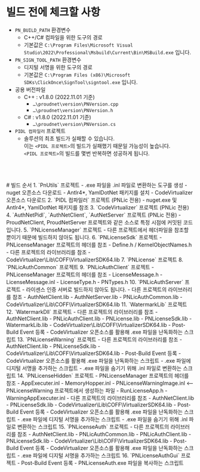 # 빌드 전에 체크할 사항
- `PN_BUILD_PATH` 환경변수
    - C++/C# 컴파일을 위한 도구의 경로
    - 기본값은 `C:\Program Files\Microsoft Visual Studio\2022\Professional\Msbuild\Current\Bin\MSBuild.exe` 입니다.
- `PN_SIGN_TOOL_PATH` 환경변수
    - 디지털 서명을 위한 도구의 경로
    - 기본값은 `C:\Program Files (x86)\Microsoft SDKs\ClickOnce\SignTool\signtool.exe` 입니다.
- 공용 버전파일
    - C++ : v1.8.0 (2022.11.01 기준)
        - `…\proudnet\version\PNVersion.cpp`
        - `…\proudnet\version\PNVersion.h`
    - C# : v1.8.0 (2022.11.01 기준)
        - `…\proudnet\version\PNVersion.cs`
- `PIDL 컴파일러` 프로젝트
    - 솔루션의 최초 빌드가 실패할 수 있습니다.<br/>
    이는 `<PIDL 프로젝트>`의 빌드가 실패했기 때문일 가능성이 높습니다.<br>
    `<PIDL 프로젝트>`의 빌드를 몇번 반복하면 성공하게 됩니다.
<br/>
<br/>
<br/>
# 빌드 순서
1. `PnUtils` 프로젝트
    - .exe 파일을 .inl 파일로 변환하는 도구를 생성
    - nuget 오픈소스 다운로드
    - Antlr4*, YamlDotNet 패키지를 설치
    - CodeVirtualizer 오픈소스 다운로드
2. `PIDL 컴파일러` 프로젝트 (PNLic 전용)
    - nuget.exe 및 Antlr4*, YamlDotNet 패키지를 참조
3. `CodeVirtualizer` 프로젝트 (PNLic 전용)
4. `AuthNetPidl`, `AuthNetClient`, `AutNetServer` 프로젝트 (PNLic 전용)
    - ProudNetClient, ProudNetServer 프로젝트와 같은 소스로 특정 시점에 커밋된 코드입니다.
5. `PNLicenseManager` 프로젝트
    - 다른 프로젝트에서 헤더파일을 참조할 뿐이기 때문에 빌드하지 않아도 됩니다.
6. `PNLicenseSdk` 프로젝트
    - PNLicenseManager 프로젝트의 헤더를 참조
        - Define.h / KernelObjectNames.h
    - 다른 프로젝트의 라이브러리를 참조
        - CodeVirtualizer\Lib\COFF\VirtualizerSDK64.lib
7. `PNLicense` 프로젝트
8. `PNLicAuthCommon` 프로젝트
9. `PNLicAuthClient` 프로젝트
    - PNLicenseManager 프로젝트의 헤더를 참조
        - LicenseMessage.h
        - LicenseMessage.inl
        - LicenseType.h
        - PNTypes.h
10. `PNLicAuthServer` 프로젝트
    - 라이센스 인증 서버로 빌드하지 않아도 됩니다.
    - 다른 프로젝트의 라이브러리를 참조
        - AuthNetClient.lib
        - AuthNetServer.lib
        - PNLicAuthCommon.lib
        - CodeVirtualizer\Lib\COFF\VirtualizerSDK64.lib
11. `WatermarkLib` 프로젝트
12. `WatermarkDll` 프로젝트
    - 다른 프로젝트의 라이브러리를 참조
        - AuthNetClient.lib
        - PNLicAuthClient.lib
        - PNLicense.lib
        - PNLicenseSdk.lib
        - WatermarkLib.lib
        - CodeVirtualizer\Lib\COFF\VirtualizerSDK64.lib
    - Post-Build Event 등록
        - CodeVirtualizer 오픈소스를 활용해 .exe 파일을 난독화하는 스크립트
13. `PNLicenseWarning` 프로젝트
    - 다른 프로젝트의 라이브러리를 참조
        - AuthNetClient.lib
        - PNLicenseSdk.lib
        - CodeVirtualizer\Lib\COFF\VirtualizerSDK64.lib
    - Post-Build Event 등록
        - CodeVirtualizer 오픈소스를 활용해 .exe 파일을 난독화하는 스크립트
        - .exe 파일에 디지털 서명을 추가하는 스크립트
        - .exe 파일을 숨기기 위해 .inl 파일로 변환하는 스크립트
14. `PNLicenseHidden` 프로젝트
    - PNLicenseManager 프로젝트의 헤더를 참조
        - AppExecuter.inl
        - MemoryHopper.inl
        - PNLicenseWarningImage.inl <-- PNLicenseWarning 프로젝트에서 생성하는 파일
        - RunLicenseApp.h
        - WarningAppExecuter.inl
    - 다른 프로젝트의 라이브러리를 참조
        - AuthNetClient.lib
        - PNLicenseSdk.lib
        - CodeVirtualizer\Lib\COFF\VirtualizerSDK64.lib
    - Post-Build Event 등록
        - CodeVirtualizer 오픈소스를 활용해 .exe 파일을 난독화하는 스크립트
        - .exe 파일에 디지털 서명을 추가하는 스크립트
        - .exe 파일을 숨기기 위해 .inl 파일로 변환하는 스크립트
15. `PNLicenseAuth` 프로젝트
    - 다른 프로젝트의 라이브러리를 참조
        - AuthNetClient.lib
        - PNLicAuthCommon.lib
        - PNLicAuthClient.lib
        - PNLicenseSdk.lib
        - CodeVirtualizer\Lib\COFF\VirtualizerSDK64.lib
    - Post-Build Event 등록
        - CodeVirtualizer 오픈소스를 활용해 .exe 파일을 난독화하는 스크립트
        - .exe 파일에 디지털 서명을 추가하는 스크립트
16. `PNLicenseAuthGui` 프로젝트
    - Post-Build Event 등록
        - PNLicenseAuth.exe 파일을 복사하는 스크립트
